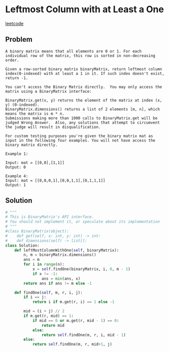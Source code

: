 # Leftmost Column with at Least a One

[leetcode](https://leetcode.com/explore/featured/card/30-day-leetcoding-challenge/530/week-3/3306)

## Problem

    A binary matrix means that all elements are 0 or 1. For each individual row of the matrix, this row is sorted in non-decreasing order.
    
    Given a row-sorted binary matrix binaryMatrix, return leftmost column index(0-indexed) with at least a 1 in it. If such index doesn't exist, return -1.
    
    You can't access the Binary Matrix directly.  You may only access the matrix using a BinaryMatrix interface:
    
    BinaryMatrix.get(x, y) returns the element of the matrix at index (x, y) (0-indexed).
    BinaryMatrix.dimensions() returns a list of 2 elements [m, n], which means the matrix is m * n.
    Submissions making more than 1000 calls to BinaryMatrix.get will be judged Wrong Answer.  Also, any solutions that attempt to circumvent the judge will result in disqualification.
    
    For custom testing purposes you're given the binary matrix mat as input in the following four examples. You will not have access the binary matrix directly.
    
    Example 1:
    
    Input: mat = [[0,0],[1,1]]
    Output: 0
    
    Example 4:
    Input: mat = [[0,0,0,1],[0,0,1,1],[0,1,1,1]]
    Output: 1

## Solution

```python
# """
# This is BinaryMatrix's API interface.
# You should not implement it, or speculate about its implementation
# """
#class BinaryMatrix(object):
#    def get(self, x: int, y: int) -> int:
#    def dimensions(self) -> list[]:
class Solution:
    def leftMostColumnWithOne(self, binaryMatrix):
        n, m = binaryMatrix.dimensions()
        ans = m
        for i in range(n):
            x = self.findOne(binaryMatrix, i, 0, m - 1)
            if x != -1:
                ans = min(ans, x)
        return ans if ans != m else -1

    def findOne(self, m, r, i, j):
        if i == j:
            return i if m.get(r, i) == 1 else -1

        mid = (i + j) // 2
        if m.get(r, mid) == 1:
            if mid == 0 or m.get(r, mid - 1) == 0:
                return mid
            else:
                return self.findOne(m, r, i, mid - 1)
        else:
            return self.findOne(m, r, mid+1, j)
```

